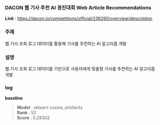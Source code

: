 ### DACON 웹 기사 추천 AI 경진대회 Web Article Recommendations
***Link*** : https://dacon.io/competitions/official/236290/overview/description

### 주제
웹 기사 조회 로그 데이터를 활용해 기사를 추천하는 AI 알고리즘 개발

### 설명
웹 기사 조회 로그 데이터를 기반으로 사용자에게 맞춤형 기사를 추천하는 AI 알고리즘 개발

### log
**baseline**
> **Model** : sklearn cosine_similarity  
> **Rank** : 52  
> **Score** : 0.29302